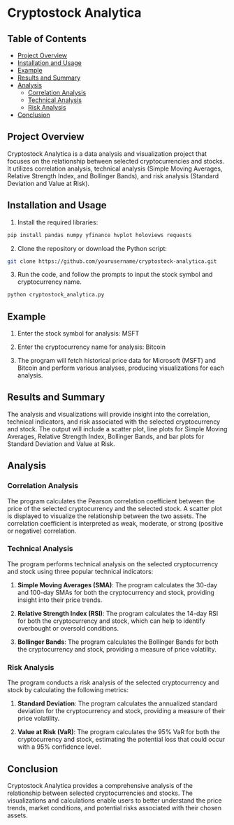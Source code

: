 # Cryptostock Analytica

## Table of Contents

- [Project Overview](#project-overview)
- [Installation and Usage](#installation-and-usage)
- [Example](#example)
- [Results and Summary](#results-and-summary)
- [Analysis](#analysis)
  - [Correlation Analysis](#correlation-analysis)
  - [Technical Analysis](#technical-analysis)
  - [Risk Analysis](#risk-analysis)
- [Conclusion](#conclusion)

## Project Overview

Cryptostock Analytica is a data analysis and visualization project that focuses on the relationship between selected cryptocurrencies and stocks. It utilizes correlation analysis, technical analysis (Simple Moving Averages, Relative Strength Index, and Bollinger Bands), and risk analysis (Standard Deviation and Value at Risk).

## Installation and Usage

1. Install the required libraries:

```bash
pip install pandas numpy yfinance hvplot holoviews requests
```

2. Clone the repository or download the Python script:

```bash
git clone https://github.com/yourusername/cryptostock-analytica.git
```

3. Run the code, and follow the prompts to input the stock symbol and cryptocurrency name.

```bash
python cryptostock_analytica.py
```

## Example

1. Enter the stock symbol for analysis: MSFT

2. Enter the cryptocurrency name for analysis: Bitcoin

3. The program will fetch historical price data for Microsoft (MSFT) and Bitcoin and perform various analyses, producing visualizations for each analysis.

## Results and Summary

The analysis and visualizations will provide insight into the correlation, technical indicators, and risk associated with the selected cryptocurrency and stock. The output will include a scatter plot, line plots for Simple Moving Averages, Relative Strength Index, Bollinger Bands, and bar plots for Standard Deviation and Value at Risk.

## Analysis

### Correlation Analysis

The program calculates the Pearson correlation coefficient between the price of the selected cryptocurrency and the selected stock. A scatter plot is displayed to visualize the relationship between the two assets. The correlation coefficient is interpreted as weak, moderate, or strong (positive or negative) correlation.

### Technical Analysis

The program performs technical analysis on the selected cryptocurrency and stock using three popular technical indicators:

1. **Simple Moving Averages (SMA)**: The program calculates the 30-day and 100-day SMAs for both the cryptocurrency and stock, providing insight into their price trends.

2. **Relative Strength Index (RSI)**: The program calculates the 14-day RSI for both the cryptocurrency and stock, which can help to identify overbought or oversold conditions.

3. **Bollinger Bands**: The program calculates the Bollinger Bands for both the cryptocurrency and stock, providing a measure of price volatility.

### Risk Analysis

The program conducts a risk analysis of the selected cryptocurrency and stock by calculating the following metrics:

1. **Standard Deviation**: The program calculates the annualized standard deviation for the cryptocurrency and stock, providing a measure of their price volatility.

2. **Value at Risk (VaR)**: The program calculates the 95% VaR for both the cryptocurrency and stock, estimating the potential loss that could occur with a 95% confidence level.

## Conclusion

Cryptostock Analytica provides a comprehensive analysis of the relationship between selected cryptocurrencies and stocks. The visualizations and calculations enable users to better understand the price trends, market conditions, and potential risks associated with their chosen assets.
